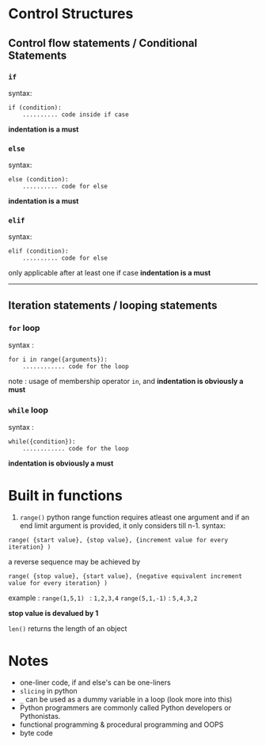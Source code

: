 # Control Structures

## Control flow statements / Conditional Statements
### `if`
syntax:
```
if (condition):
    .......... code inside if case
```
**indentation is a must**


### `else`
syntax:
```
else (condition):
    .......... code for else 
```
**indentation is a must**


### `elif`
syntax: 
```
elif (condition):
    .......... code for else 
```
only applicable after at least one if case
**indentation is a must**

---

## Iteration statements / looping statements

### `for` loop
syntax :
```
for i in range({arguments}):
    ............ code for the loop
```
note : usage of membership operator `in`, and **indentation is obviously a must**

### `while` loop
syntax :
```
while({condition}):
    ............ code for the loop
```
**indentation is obviously a must**

# Built in functions 
1) `range()`
python range function requires atleast one argument and if an end limit argument is provided, it only considers till n-1.
syntax:
```
range( {start value}, {stop value}, {increment value for every iteration} )
```

a reverse sequence may be achieved by 
```
range( {stop value}, {start value}, {negative equivalent increment value for every iteration} )
```

example : 
`range(1,5,1) ` : `1,2,3,4`
`range(5,1,-1)` : `5,4,3,2`

**stop value is devalued by 1**


`len()` 
returns the length of an object

# Notes
- one-liner code, if and else's can be one-liners
- `slicing` in python
- `_` can be used as a dummy variable in a loop (look more into this)
- Python programmers are commonly called Python developers or 
  Pythonistas.
- functional programming & procedural programming and OOPS
- byte code